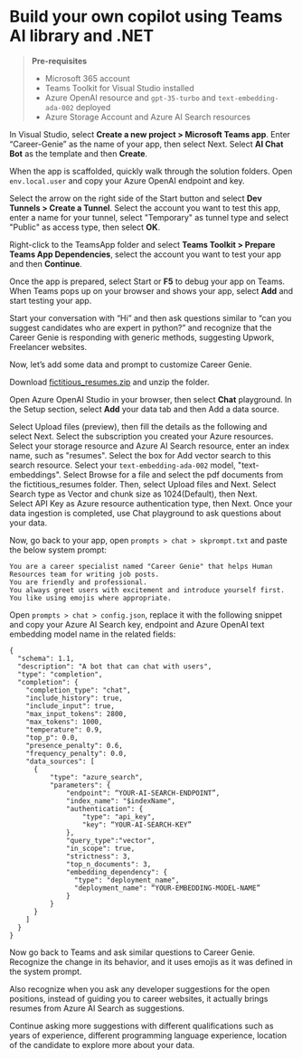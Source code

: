 # Build your own copilot using Teams AI library and .NET

>**Pre-requisites**
>- Microsoft 365 account
>- Teams Toolkit for Visual Studio installed
>- Azure OpenAI resource and `gpt-35-turbo` and `text-embedding-ada-002` deployed
>- Azure Storage Account and Azure AI Search resources

In Visual Studio, select **Create a new project > Microsoft Teams app**. Enter “Career-Genie” as the name of your app, then select Next. Select **AI Chat Bot** as the template and then **Create**.

When the app is scaffolded, quickly walk through the solution folders. Open `env.local.user` and copy your Azure OpenAI endpoint and key.

Select the arrow on the right side of the Start button and select **Dev Tunnels > Create a Tunnel**. Select the account you want to test this app, enter a name for your tunnel, select "Temporary" as tunnel type and select "Public" as access type, then select **OK**.

Right-click to the TeamsApp folder and select **Teams Toolkit > Prepare Teams App Dependencies**, select the account you want to test your app and then **Continue**.

Once the app is prepared, select Start or **F5** to debug your app on Teams. When Teams pops up on your browser and shows your app, select **Add** and start testing your app.

Start your conversation with “Hi” and then ask questions similar to “can you suggest candidates who are expert in python?” and recognize that the Career Genie is responding with generic methods, suggesting Upwork, Freelancer websites.

Now, let’s add some data and prompt to customize Career Genie.

Download [fictitious_resumes.zip](./../assets/fictitious_resumes.zip) and unzip the folder.

Open Azure OpenAI Studio in your browser, then select **Chat** playground. In the Setup section, select **Add** your data tab and then Add a data source.

Select Upload files (preview), then fill the details as the following and select Next. Select the subscription you created your Azure resources. Select your storage resource and Azure AI Search resource, enter an index name, such as "resumes". Select the box for Add vector search to this search resource. Select your `text-embedding-ada-002` model, "text-embeddings". Select Browse for a file and select the pdf documents from the fictitious_resumes folder. Then, select Upload files and Next. Select Search type as Vector and chunk size as 1024(Default), then Next. Select API Key as Azure resource authentication type, then Next. Once your data ingestion is completed, use Chat playground to ask questions about your data.

Now, go back to your app, open `prompts > chat > skprompt.txt` and paste the below system prompt:

```
You are a career specialist named "Career Genie" that helps Human Resources team for writing job posts.
You are friendly and professional.
You always greet users with excitement and introduce yourself first.
You like using emojis where appropriate.
```

Open `prompts > chat > config.json`, replace it with the following snippet and copy your Azure AI Search key, endpoint and Azure OpenAI text embedding model name in the related fields:

```
{
  "schema": 1.1,
  "description": "A bot that can chat with users",
  "type": "completion",
  "completion": {
    "completion_type": "chat",
    "include_history": true,
    "include_input": true,
    "max_input_tokens": 2800,
    "max_tokens": 1000,
    "temperature": 0.9,
    "top_p": 0.0,
    "presence_penalty": 0.6,
    "frequency_penalty": 0.0,
    "data_sources": [
      {
          "type": "azure_search",
          "parameters": {
              "endpoint": “YOUR-AI-SEARCH-ENDPOINT”,
              "index_name": "$indexName",
              "authentication": {
                  "type": "api_key",
                  "key": “YOUR-AI-SEARCH-KEY”
              },
              "query_type":"vector",
              "in_scope": true,
              "strictness": 3,
              "top_n_documents": 3,
              "embedding_dependency": {
                "type": "deployment_name",
                "deployment_name": “YOUR-EMBEDDING-MODEL-NAME”
              }
          }
      }
    ]
  }
}
```

Now go back to Teams and ask similar questions to Career Genie. Recognize the change in its behavior, and it uses emojis as it was defined in the system prompt.

Also recognize when you ask any developer suggestions for the open positions, instead of guiding you to career websites, it actually brings resumes from Azure AI Search as suggestions.

Continue asking more suggestions with different qualifications such as years of experience, different programming language experience, location of the candidate to explore more about your data. 